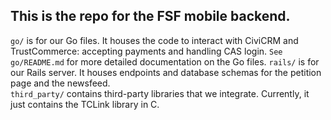 ## This is the repo for the FSF mobile backend.

`go/` is for our Go files. It houses the code to interact with CiviCRM and TrustCommerce: accepting payments and handling CAS login. `See go/README.md` for more detailed documentation on the Go files.
`rails/` is for our Rails server. It houses endpoints and database schemas for the petition page and the newsfeed.  
`third_party/` contains third-party libraries that we integrate. Currently, it just contains the TCLink library in C.

